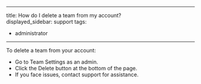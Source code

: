 
---
title: How do I delete a team from my account?  
displayed_sidebar: support
tags:
- administrator
---
To delete a team from your account:

- Go to Team Settings as an admin.
- Click the Delete button at the bottom of the page.
- If you face issues, contact support for assistance.